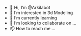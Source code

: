 - 👋 Hi, I’m @Arkilabot
- 👀 I’m interested in 3d Modeling
- 🌱 I’m currently learning 
- 💞️ I’m looking to collaborate on ...
- 📫 How to reach me ...

<!---
Arkilabot/Arkilabot is a ✨ special ✨ repository because its `README.md` (this file) appears on your GitHub profile.
You can click the Preview link to take a look at your changes.
--->
